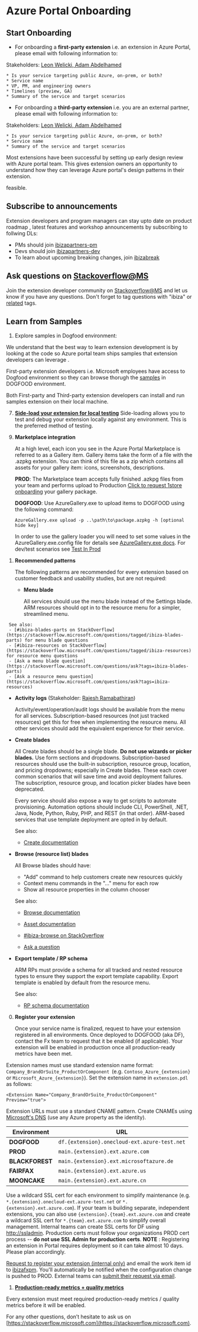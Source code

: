 # Azure Portal Onboarding
<!-- TODO:  deprecate the following  section of this document by removing it.  It has been  replaced by  portalfx-extensions-contacts.md -->

## Start Onboarding

* For onboarding a **first-party extension** i.e. an extension  in Azure Portal, please email with following information to:

Stakeholders: [Leon Welicki, Adam Abdelhamed](mailto:ibiza-onboading-kick@microsoft.com?subject=Azure%20portal%20onboarding)

<!-- TODO:  deprecate the preceding section of this document by removing it.  It has been  replaced by  portalfx-extensions-contacts.md -->

<!-- TODO:  deprecate the following  section of this document by removing it.  It has been  replaced by  portalfx-extensions-forDevelopers-procedures.md -->
    * Is your service targeting public Azure, on-prem, or both?
    * Service name
    * VP, PM, and engineering owners
    * Timelines (preview, GA)
    * Summary of the service and target scenarios

* For onboarding a **third-party extension** i.e. you are an external partner, please email with following information to:

Stakeholders: [Leon Welicki, Adam Abdelhamed](mailto:ibiza-onboading-kick@microsoft.com?subject=Azure%20portal%20onboarding)

    * Is your service targeting public Azure, on-prem, or both?
    * Service name
    * Summary of the service and target scenarios


Most extensions have been successful by setting up early design review with Azure portal team. This gives extension owners an opportunity to understand how they can leverage Azure portal's design patterns in their extension.

feasible.

## Subscribe to announcements

Extension developers and program managers can stay upto date on product roadmap , latest features and workshop announcements by subscribing  to follwing DLs:

* PMs should join [ibizapartners-pm](http://igroup/join/ibizapartners-pm)
* Devs should join [ibizapartners-dev](http://igroup/join/ibizapartners-dev)
* To learn about upcoming breaking changes, join [ibizabreak](http://igroup/join/ibizabreak)


## Ask questions on [Stackoverflow@MS](https://stackoverflow.microsoft.com)

Join the extension developer community on [Stackoverflow@MS](https://stackoverflow.microsoft.com)  and let us know if you have any questions. Don't forget to tag questions with "ibiza" or [related](portalfx-stackoverflow.md) tags.
<!-- TODO:  deprecate the preceding  section of this document by removing it.  It has been  replaced by  portalfx-extensions-forDevelopers-procedures.md -->
<!-- TODO:  deprecate the following  section of this document by removing it.  It has been  replaced by  top-extensions-samples.md -->
## Learn from Samples

1. Explore samples in Dogfood environment:

We understand that the best way to learn extension development is by looking at the code so Azure portal team ships samples that extension developers can leverage .

First-party extension developers i.e. Microsoft employees have access to Dogfood environment so they can browse thorugh the [samples](http://aka.ms/portalfx/samples#blade/SamplesExtension/SDKBlade) in DOGFOOD environment.

Both First-party and Third-party extension developers can install and run samples extension on their local machine.
<!-- TODO:  deprecate the preceding  section of this document by removing it.  It has been  replaced by  top-extensions-samples.md -->
<!-- TODO:  deprecate the following   section of this document by removing it.  It has been  replaced by  portalfx-extensions-testing-in-production-overview.md -->

7. **[Side-load your extension for local testing](/portal-sdk/generated/index-portalfx-extension-development.md#debugging-testing-in-production)**
   Side-loading allows you to test and debug your extension locally against any environment. This is the preferred method of testing.
<!-- TODO:  deprecate the preceding  section of this document by removing it.  It has been  replaced by  portalfx-extensions-testing-in-production-overview.md -->
<!-- TODO:  deprecate the following  section of this document by removing it.  It has been  replaced by  portalfx-extensions-onboarding-procedures.md -->
9. **Marketplace integration**

   At a high level, each icon you see in the Azure Portal Marketplace is referred to as a Gallery item. Gallery items
   take the form of a file with the .azpkg extension. You can think of this file as a zip which contains all assets for
   your gallery item: icons, screenshots, descriptions.

   **PROD**: The Marketplace team accepts fully finished .azkpg files from your team and performs upload to Production <a HREF="mailto:1store@microsoft.com?subject=Marketplace Onboarding Request&body=Attach your *.azpkg to this email, fill in the replacements and send.%0A%0AHi 1store, I would like to onboard the attached package to Prod. %0A%0AIn addition to the Marketplace I &lt;do/don't&gt; want to be included in the '+' New flyout experience">Click to request 1store onboarding</a> your gallery package.

   **DOGFOOD**: Use AzureGallery.exe to upload items to DOGFOOD using the following command:

   `AzureGallery.exe upload -p ..\path\to\package.azpkg -h [optional hide key]`

   In order to use the gallery loader you will need to set some values in the AzureGallery.exe.config file for details see [AzureGallery.exe docs](../../gallery-sdk/generated/index-gallery.md#gallery-item-specificiations). For dev/test scenarios see [Test In Prod](../../gallery-sdk/generated/index-gallery.md##gallery-package-development-and-debugging-testing-in-production)

<!-- TODO:  deprecate the preceding  section of this document by removing it.  It has been  replaced by  portalfx-extensions-onboarding-procedures.md -->

<!-- TODO:  deprecate the following   section of this document by removing it.  It has been  replaced by  portalfx-extensions-bp-blades.md -->

1. **Recommended patterns**

   The following patterns are recommended for every extension based on customer feedback and usability studies, but are
   not required:

   - **Menu blade**

     All services should use the menu blade instead of the Settings blade. ARM resources should opt in to the resource
     menu for a simpler, streamlined menu.
     <!-- TODO:  deprecate the preceding section of this document by removing it.  It has been  replaced by  portalfx-extensions-bp-blades.md -->
<!-- TODO:  deprecate the following   section of this document by removing it.  It has been  replaced by  portalfx-stackoverflow.md -->
     See also:
     - [#ibiza-blades-parts on StackOverflow](https://stackoverflow.microsoft.com/questions/tagged/ibiza-blades-parts) for menu blade questions
     - [#ibiza-resources on StackOverflow](https://stackoverflow.microsoft.com/questions/tagged/ibiza-resources) for resource menu questions
     - [Ask a menu blade question](https://stackoverflow.microsoft.com/questions/ask?tags=ibiza-blades-parts)
     - [Ask a resource menu question](https://stackoverflow.microsoft.com/questions/ask?tags=ibiza-resources)
<!-- TODO:  deprecate the preceding  section of this document by removing it.  It has been  replaced by  portalfx-stackoverflow.md -->
   - **Activity logs** (Stakeholder: [Rajesh Ramabathiran](mailto:ibiza-activity-logs@microsoft.com))

      Activity/event/operation/audit logs should be available from the menu for all services. Subscription-based
      resources (not just tracked resources) get this for free when implementing the resource menu. All other services
      should add the equivalent experience for their service.

     <!-- TODO:  deprecate the following section of this document by removing it.  It has been  replaced by  portalfx-extensions-bp-blades.md -->
   - **Create blades**

     All Create blades should be a single blade. **Do not use wizards or picker blades.** Use form sections and
     dropdowns. Subscription-based resources should use the built-in subscription, resource group, location, and
     pricing dropdowns; especially in Create blades. These each cover common scenarios that will save time and avoid
     deployment failures. The subscription, resource group, and location picker blades have been deprecated.

     Every service should also expose a way to get scripts to automate provisioning. Automation options should include
     CLI, PowerShell, .NET, Java, Node, Python, Ruby, PHP, and REST (in that order). ARM-based services that use
     template deployment are opted in by default.

     See also:
     - [Create documentation](/portal-sdk/generated/index-portalfx-extension-development.md#common-scenarios-building-create-experiences)
          <!-- TODO:  deprecate the preceding section of this document by removing it.  It has been  replaced by  portalfx-extensions-bp-blades.md -->
     <!-- TODO:  deprecate the following   section of this document by removing it.  It has been  replaced by  portalfx-stackoverflow.md --
     - [#ibiza-create on StackOverflow](https://stackoverflow.microsoft.com/questions/tagged/ibiza-create)
     - [Ask a question](https://stackoverflow.microsoft.com/questions/ask?tags=ibiza-create)
     <!-- TODO:  deprecate the preceding  section of this document by removing it.  It has been  replaced by  portalfx-stackoverflow.md --
        <!-- TODO:  deprecate the following section of this document by removing it.  It has been  replaced by  portalfx-extensions-bp-blades.md -->
   - **Browse (resource list) blades**

      All Browse blades should have:
      - "Add" command to help customers create new resources quickly
      - Context menu commands in the "..." menu for each row
      - Show all resource properties in the column chooser

      See also:
      - [Browse documentation](portalfx-browse.md)
      - [Asset documentation](portalfx-assets.md)
      - [#ibiza-browse on StackOverflow](https://stackoverflow.microsoft.com/questions/tagged/ibiza-browse)
      - [Ask a question](https://stackoverflow.microsoft.com/questions/ask?tags=ibiza-browse)

        <!-- TODO:  deprecate the preceding section of this document by removing it.  It has been  replaced by  portalfx-extensions-bp-blades.md -->
   - **Export template / RP schema**

     ARM RPs must provide a schema for all tracked and nested resource types to ensure they support the export template
     capability. Export template is enabled by default from the resource menu.

     See also:
     - [RP schema documentation](http://aka.ms/rpschema)

     <!-- TODO:  deprecate the following   section of this document by removing it.  It has been  replaced by portalfx-extensions-forDevelopers-procedures.md  -->
     
0. **Register your extension**

   Once your service name is finalized, request to have your extension registered in all environments. Once deployed to
   DOGFOOD (aka DF), contact the Fx team to request that it be enabled (if applicable). Your extension will be enabled
   in production once all production-ready metrics have been met.
  <!-- TODO:  deprecate the preceding    section of this document by removing it.  It has been  replaced by portalfx-extensions-forDevelopers-procedures.md  -->
  
  <!-- TODO:  deprecate the following   section of this document by removing it.  It has been  replaced by      portalfx-extensions-configuration-overview.md  -->

   Extension names must use standard extension name format: `Company_BrandOrSuite_ProductOrComponent` 
   (e.g. `Contoso_Azure_{extension}` or `Microsoft_Azure_{extension}`). Set the extension name in `extension.pdl` as
   follows:

   `<Extension Name="Company_BrandOrSuite_ProductOrComponent" Preview="true">`
  <!-- TODO:  deprecate the preceding    section of this document by removing it.  It has been  replaced by      portalfx-extensions-configuration-overview.md  -->

<!--  TODO:  Deprecate the following section of this document by removing it and replacing it with a link to portalfx-extensions-cnames.md  -->
   Extension URLs must use a standard CNAME pattern. Create CNAMEs using
   [Microsoft's DNS](http://msinterface/form.aspx?ID=4260) (use any Azure property as the identity).

   | Environment     | URL |
   | --------------- | ----- |
   | **DOGFOOD**     | `df.{extension}.onecloud-ext.azure-test.net` |
   | **PROD**        | `main.{extension}.ext.azure.com` |
   | **BLACKFOREST** | `main.{extension}.ext.microsoftazure.de` |
   | **FAIRFAX**     | `main.{extension}.ext.azure.us` |
   | **MOONCAKE**    | `main.{extension}.ext.azure.cn` |

<!--  TODO:  Deprecate the previous  section of this document by removing it and replacing it with a link to portalfx-extensions-cnames.md  -->

<!-- TODO:  deprecate the following  section of this document by removing it.  It has been  replaced by portalfx-extensions-faq-forDevelopers.md  -->
   Use a wildcard SSL cert for each environment to simplify maintenance (e.g. `*.{extension}.onecloud-ext.azure-test.net`
   or `*.{extension}.ext.azure.com`). If your team is building separate, independent extensions, you can also use
   `{extension}.{team}.ext.azure.com` and create a wildcard SSL cert for `*.{team}.ext.azure.com` to simplify overall
   management. Internal teams can create SSL certs for DF using [http://ssladmin](http://ssladmin). Production certs
   must follow your organizations PROD cert process -- **do not use SSL Admin for production certs**.
   **NOTE** : Registering an extension in Portal requires deployment so it can take almost 10 days. Please plan accordingly.


   [Request to register your extension (internal only)](https://aka.ms/portalfx/newextension) and email the work item id
   to [ibizafxpm](mailto:ibizafxpm@microsoft.com?subject=Register%20extension). You'll automatically be notified when the
   configuration change is pushed to PROD. External teams can
   <a href="mailto:ibizafxpm@microsoft.com?subject=[Onboarding Request] Add &lt;Name&gt; extension to the portal&body=Extension name:  Company_[BrandOrSuite_]ProductOrComponent (e.g. Contoso_SomeSku_SomeProduct or Contoso_SomeProduct)%0A%0AURLs  (must adhere to pattern)%0APROD-- main.&lt;extension&gt;.ext.contoso.com%0A%0AContact info%0ABusiness Contacts:_________%0ADev leads: _________%0APROD on-call email: _________%0A">submit their request via email</a>.
<!-- TODO:  deprecate the preceding   section of this document by removing it.  It has been  replaced by portalfx-extensions-faq-forDevelopers.md  -->

<!-- TODO:  deprecate the following  section of this document by removing it.  It has been  replaced by portalfx-extensions-onboarding-criteria in the portalfx-extensions-onboarding.md document.   -->

1. **[Production-ready metrics  + quality metrics](portalfx-onboarding-exitcriteria.md)**
<!-- TODO:  deprecate the preceding   section of this document by removing it.  It has been  replaced by portalfx-extensions-onboarding-criteria in the portalfx-extensions-onboarding.md document.   -->


<!-- TODO:  deprecate the following    section of this document by removing it.  It has been  replaced by portalfx-extensions-faq-forDevelopers.md  -->
   Every extension must meet required production-ready metrics / quality metrics before it will be enabled.

For any other questions, don’t hesitate to ask us on [https://stackoverflow.microsoft.com](https://stackoverflow.microsoft.com).
<!-- TODO:  deprecate the preceding   section of this document by removing it.  It has been  replaced by portalfx-extensions-faq-forDevelopers.md  -->